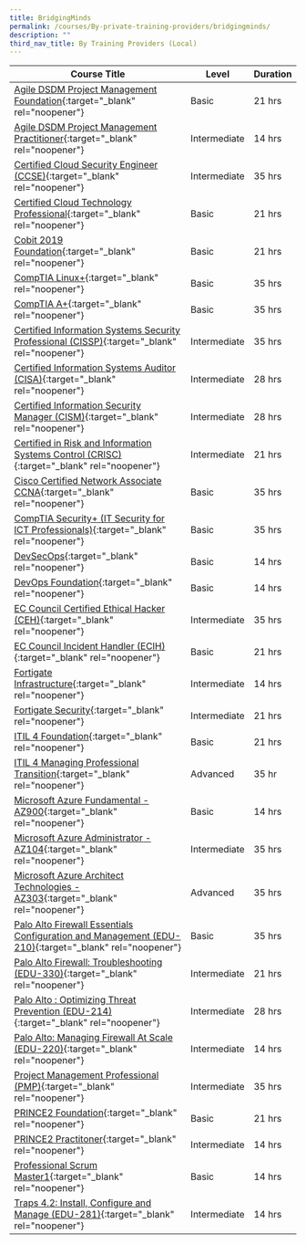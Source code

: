 ```yaml
---
title: BridgingMinds
permalink: /courses/By-private-training-providers/bridgingminds/
description: ""
third_nav_title: By Training Providers (Local)
---
```

|Course Title  | Level | Duration |
| - | - | - | 
|[Agile DSDM Project Management Foundation](https://www.bridgingminds.net/dsdm-agile-foundation){:target="_blank" rel="noopener"} |Basic|21 hrs |
|[Agile DSDM Project Management Practitioner](https://www.bridgingminds.net/dsdm-agile-practitioner){:target="_blank" rel="noopener"} |Intermediate|14 hrs |
|[Certified Cloud Security Engineer (CCSE)](https://www.bridgingminds.net/k_course/certified-cloud-security-engineer-ec-councilccse/){:target="_blank" rel="noopener"} |Intermediate|35 hrs |
|[Certified Cloud Technology Professional](https://www.bridgingminds.net/cloud-technology){:target="_blank" rel="noopener"} |Basic|21 hrs |
|[Cobit 2019 Foundation](https://www.bridgingminds.net/cobit2019-foundation-course){:target="_blank" rel="noopener"} |Basic|21 hrs |
|[CompTIA Linux+](https://www.bridgingminds.net/comptia-linux){:target="_blank" rel="noopener"} |Basic|35 hrs |
|[CompTIA A+](https://www.bridgingminds.net/comptia-a){:target="_blank" rel="noopener"} |Basic|35 hrs |
|[Certified Information Systems Security Professional (CISSP)](https://www.bridgingminds.net/certified-information-systems-security-professional/){:target="_blank" rel="noopener"} |Intermediate|35 hrs |
|[Certified Information Systems Auditor (CISA)](https://www.bridgingminds.net/certified-information-systems-auditor/){:target="_blank" rel="noopener"} |Intermediate|28 hrs |
|[Certified Information Security Manager (CISM)](https://www.bridgingminds.net/certified-information-security-manager/){:target="_blank" rel="noopener"} |Intermediate|28 hrs |
|[Certified in Risk and Information Systems Control (CRISC)](https://www.bridgingminds.net/certified-in-risk-and-information-system-control){:target="_blank" rel="noopener"} |Intermediate|21 hrs |
|[Cisco Certified Network Associate CCNA](https://www.bridgingminds.net/cisco-certified-network-associate-accelerated-ccnax){:target="_blank" rel="noopener"} |Basic|35 hrs |
|[CompTIA Security+ (IT Security for ICT Professionals)](https://www.bridgingminds.net/comptia-security){:target="_blank" rel="noopener"} |Basic|35 hrs |
|[DevSecOps](https://www.bridgingminds.net/DevSecOps){:target="_blank" rel="noopener"} |Basic|14 hrs |
|[DevOps Foundation](https://www.bridgingminds.net/DevOps-Foundation){:target="_blank" rel="noopener"} |Basic|14 hrs |
|[EC Council Certified Ethical Hacker (CEH)](https://www.bridgingminds.net/certified-ethical-hacker-ceh){:target="_blank" rel="noopener"} |Intermediate|35 hrs |
|[EC Council Incident Handler (ECIH)](https://www.bridgingminds.net/incident-handler-ecih){:target="_blank" rel="noopener"} |Basic|21 hrs |
|[Fortigate Infrastructure](https://www.bridgingminds.net/Fortigate-infrastructure){:target="_blank" rel="noopener"} |Intermediate|14 hrs |
|[Fortigate Security](https://www.bridgingminds.net/Fortigate-Security){:target="_blank" rel="noopener"} |Intermediate|21 hrs |
|[ITIL 4 Foundation](https://www.bridgingminds.net/itil-4-foundation#1512458782902-095d8540-4705){:target="_blank" rel="noopener"} |Basic|21 hrs |
|[ITIL 4 Managing Professional Transition](https://www.bridgingminds.net/iitl-mamaging-professional-transition#1512458782867-caab09fb-03b1){:target="_blank" rel="noopener"} |Advanced|35 hr
|[Microsoft Azure Fundamental - AZ900](https://www.bridgingminds.net/az900){:target="_blank" rel="noopener"} |Basic|14 hrs |
|[Microsoft Azure Administrator - AZ104](https://www.bridgingminds.net/az103){:target="_blank" rel="noopener"} |Intermediate|35 hrs |
|[Microsoft Azure Architect Technologies - AZ303](https://www.bridgingminds.net/az300){:target="_blank" rel="noopener"} |Advanced|35 hrs |s |
|[Palo Alto Firewall Essentials Configuration and Management (EDU-210)](https://www.bridgingminds.net/edu-210/){:target="_blank" rel="noopener"} |Basic|35 hrs |
|[Palo Alto Firewall: Troubleshooting (EDU-330)](https://www.bridgingminds.net/paloalto-330){:target="_blank" rel="noopener"} |Intermediate|21 hrs |
|[Palo Alto : Optimizing Threat Prevention (EDU-214)](https://www.bridgingminds.net/paloalto-214){:target="_blank" rel="noopener"} |Intermediate|28 hrs |
|[Palo Alto: Managing Firewall At Scale (EDU-220)](https://www.bridgingminds.net/paloalto-220/){:target="_blank" rel="noopener"} |Intermediate|14 hrs |
|[Project Management Professional (PMP)](https://www.bridgingminds.net/pmi_pmp/){:target="_blank" rel="noopener"} |Intermediate|35 hrs |
|[PRINCE2 Foundation](https://www.bridgingminds.net/prince2-foundation/){:target="_blank" rel="noopener"} |Basic|21 hrs |
|[PRINCE2 Practitoner](https://www.bridgingminds.net/bm-prince2-practitioner-outline/){:target="_blank" rel="noopener"} |Intermediate|14 hrs |
|[Professional Scrum Master1](https://www.bridgingminds.net/professional-scrum-master-psm){:target="_blank" rel="noopener"} |Basic|14 hrs |
|[Traps 4.2: Install, Configure and Manage (EDU-281)](https://www.bridgingminds.net/edu-281/){:target="_blank" rel="noopener"} |Intermediate|14 hrs |